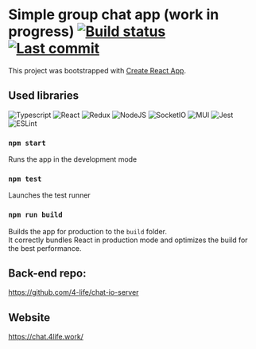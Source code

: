 # Simple group chat app (work in progress) [![Build status](https://github.com/4-life/chat-io/actions/workflows/main.yml/badge.svg)](https://github.com/4-life/chat-io/actions) [![Last commit](https://img.shields.io/github/last-commit/4-life/chat-io)](https://github.com/4-life/chat-io/commit/master)

This project was bootstrapped with [Create React App](https://github.com/facebook/create-react-app).

## Used libraries

![Typescript](https://img.shields.io/badge/-Typescript-333333?style=flat-square&logo=Typescript)
![React](https://img.shields.io/badge/-React-333333?style=flat-square&logo=React)
![Redux](https://img.shields.io/badge/-Redux-333333?style=flat-square&logo=Redux)
![NodeJS](https://img.shields.io/badge/-NodeJS-333333?style=flat-square&logo=Node.js)
![SocketIO](https://img.shields.io/badge/-SocketIO-333333?style=flat-square&logo=socketdotio)
![MUI](https://img.shields.io/badge/-MUI-333333?style=flat-square&logo=MUI)
![Jest](https://img.shields.io/badge/-Jest-333333?style=flat-square&logo=jest)
![ESLint](https://img.shields.io/badge/-ESLint-333333?style=flat-square&logo=eslint)

### `npm start`

Runs the app in the development mode

### `npm test`

Launches the test runner

### `npm run build`

Builds the app for production to the `build` folder.\
It correctly bundles React in production mode and optimizes the build for the best performance.

## Back-end repo:

https://github.com/4-life/chat-io-server

## Website

https://chat.4life.work/

